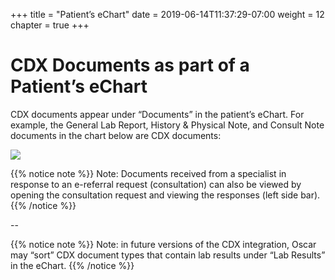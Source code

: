 +++
title = "Patient’s eChart"
date = 2019-06-14T11:37:29-07:00
weight = 12
chapter = true
+++


# CDX Documents as part of a Patient’s eChart

CDX documents appear under “Documents” in the patient’s eChart. For example, the General Lab Report, History & Physical Note, and Consult Note documents in the chart below are CDX documents:

![](https://paper-attachments.dropbox.com/s_D8F55B926E14BC491F2DAD18D930CB06AD57C72BB921C2ECDB6B0AA89F2D0027_1558131674577_image.png)

{{% notice note %}}
Note: Documents received from a specialist in response to an e-referral request (consultation) can also be viewed by opening the consultation request and viewing the responses (left side bar).
{{% /notice %}}

--

{{% notice note %}}
Note: in future versions of the CDX integration, Oscar may “sort” CDX document types that contain lab results under “Lab Results” in the eChart.
{{% /notice %}}
